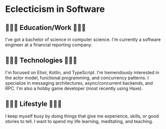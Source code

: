 # Eclecticism in Software

## 👨🏻‍💼 Education/Work 👨🏻‍💼
I've got a bachelor of science in computer science. I'm currently a software engineer at a financial reporting company.

## 👨🏻‍💻 Technologies 👨🏻‍💻
I'm focused on Elixir, Kotlin, and TypeScript. I'm tremendously interested in the actor model, functional programming, and concurrency patterns. I specialize in messaging architectures, async/concurrent backends, and RPC. I'm also a hobby game developer (most recently using Haxe).

## 🧘🏻‍♂️ Lifestyle 🧘🏻‍♂️
I keep myself busy by doing things that give me experience, skills, or good stories to tell. I want to spend my life learning, meditating, and teaching.
